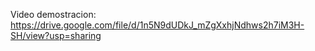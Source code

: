 
Video demostracion: https://drive.google.com/file/d/1n5N9dUDkJ_mZgXxhjNdhws2h7iM3H-SH/view?usp=sharing
